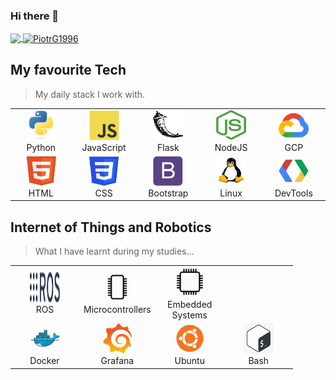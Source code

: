 ### Hi there 👋
<div>

<a href="https://github.com/anuraghazra/github-readme-stats">
<img align="center" src="https://github-readme-stats.vercel.app/api/top-langs/?username=PiotrG1996&langs_count=8" />
</a>

<a href="#">
  <img src="https://github-readme-stats.vercel.app/api?username=PiotrG1996&show_icons=true&count_private=true&include_all_commits=true" alt="PiotrG1996" align="center" />
</a>
  </div>


<h2 align="left" id="macropower-tech">My favourite Tech</h2>

> My daily stack I work with.

<table>
  <tr>
    <td align="center" width="96">
      <a href="https://docs.python.org/3/">
        <img src="./img/python-original.svg" width="48" height="48" alt="Python" />
      </a>
      <br>Python
    </td>
    <td align="center" width="96">
      <a href="https://devdocs.io/javascript/">
        <img src="./img/javascript-original.svg" width="48" height="48" alt="JavaScript" />
      </a>
      <br>JavaScript
    </td>
    <td align="center" width="96">
      <a href="https://flask.palletsprojects.com/en/1.1.x/">
        <img src="./img/flask.svg" width="48" height="48" alt="Flask" />
      </a>
      <br>Flask
    </td>
     </td>
    <td align="center" width="96">
      <a href="https://nodejs.org/en/docs/">
        <img src="./img/nodejs.svg" width="48" height="48" alt="NodeJS" />
      </a>
      <br>NodeJS
    </td>
     <td align="center" width="96">
      <a href="https://console.cloud.google.com/freetrial">
        <img src="./img/google-cloud.svg" width="48" height="48" alt="Google Cloud" />
      </a>
      <br>GCP
    </td>
  </tr>
  <tr>
    <td align="center" width="96"> 
      <a href="https://dev.w3.org/html5/html-author/" >
        <img src="./img/html.svg" width="48" height="48" alt="HTML" />
      </a>
      <br>HTML
    </td>
    <td align="center"  width="96">
      <a href="https://css-tricks.com/">
        <img src="./img/css.svg" width="48" height="48" alt="CSS" />
      </a>
      <br>CSS
    </td>
    <td align="center" width="96">
        <img src="./img/bootstrap-plain.svg" width="48" height="48" alt="Bootstrap" />
      </a>
      <br>Bootstrap
    </td>
    <td align="center" width="96">
      <a href="https://www.linux.org/forums/#linux-tutorials.122" >
        <img src="./img/linux.svg" width="48" height="48" alt="Linux" />
      </a>
      <br>Linux
    </td>
     <td align="center" width="96">
      <a href="https://developer.chrome.com/docs/devtools/" >
        <img src="./img/devtools.svg" width="48" height="48" alt="DevTools" />
      </a>
      <br>DevTools
    </td>
  </tr>
</table>

<h2 align="left" id="macropower-tech">Internet of Things and Robotics</h2>

> What I have learnt during my studies...

<table>
  <tr>
    <td align="center" width="96">
      <a href="#">
        <img src="./img/ros.svg" width="48" height="48" alt="ROS" />
      </a>
      <br>ROS
    </td>
    <td align="center" width="96">
      <a href="#">
        <img src="./img/microcontroller.jpg" width="48" height="48" alt="Microcontrollers" />
      </a>
      <br>Microcontrollers
    </td>
    <td align="center" width="96">
      <a href="#">
        <img src="./img/embedded-systems.jpg" width="48" height="48" alt="Embedded Systems" />
      </a>
      <br>Embedded Systems
    </td>
  </tr>
  <tr>
    <td align="center" width="96"> 
      <a href="#" >
        <img src="./img/docker-original.svg" width="48" height="48" alt="Docker" />
      </a>
      <br>Docker
    </td>
    <td align="center" width="96">
      <a href="#" >
        <img src="https://raw.githubusercontent.com/grafana/grafana/master/public/img/grafana_icon.svg" width="48" height="48" alt="Grafana" />
      </a>
      <br>Grafana
    </td>
    <td align="center"  width="96">
      <a href="#">
        <img src="./img/Ubuntu.svg" width="48" height="48" alt="Ubuntu" />
      </a>
      <br>Ubuntu
    </td>
    <td align="center" width="96">
      <a href="#">
        <img src="./img/bash.png" width="48" height="48" alt="Bash" />
      </a>
      <br>Bash
    </td>
    
  </tr>
</table>


<!--
**PiotrG1996/PiotrG1996** is a ✨ _special_ ✨ repository because its `README.md` (this file) appears on your GitHub profile.

Here are some ideas to get you started:

- 🔭 I’m currently working on ...
- 🌱 I’m currently learning ...
- 👯 I’m looking to collaborate on ...
- 🤔 I’m looking for help with ...
- 💬 Ask me about ...
- 📫 How to reach me: ...
- 😄 Pronouns: ...
- ⚡ Fun fact: ...
-->
